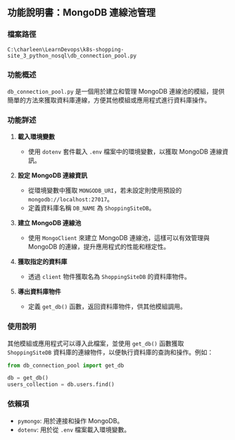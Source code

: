 ## 功能說明書：MongoDB 連線池管理

### 檔案路徑
`C:\charleen\LearnDevops\k8s-shopping-site_3_python_nosql\db_connection_pool.py`

### 功能概述
`db_connection_pool.py` 是一個用於建立和管理 MongoDB 連線池的模組，提供簡單的方法來獲取資料庫連線，方便其他模組或應用程式進行資料庫操作。

### 功能詳述

1. **載入環境變數**
   - 使用 `dotenv` 套件載入 `.env` 檔案中的環境變數，以獲取 MongoDB 連線資訊。

2. **設定 MongoDB 連線資訊**
   - 從環境變數中獲取 `MONGODB_URI`，若未設定則使用預設的 `mongodb://localhost:27017`。
   - 定義資料庫名稱 `DB_NAME` 為 `ShoppingSiteDB`。

3. **建立 MongoDB 連線池**
   - 使用 `MongoClient` 來建立 MongoDB 連線池，這樣可以有效管理與 MongoDB 的連線，提升應用程式的性能和穩定性。

4. **獲取指定的資料庫**
   - 透過 `client` 物件獲取名為 `ShoppingSiteDB` 的資料庫物件。

5. **導出資料庫物件**
   - 定義 `get_db()` 函數，返回資料庫物件，供其他模組調用。

### 使用說明
其他模組或應用程式可以導入此檔案，並使用 `get_db()` 函數獲取 `ShoppingSiteDB` 資料庫的連線物件，以便執行資料庫的查詢和操作。例如：

```python
from db_connection_pool import get_db

db = get_db()
users_collection = db.users.find()
```

### 依賴項
- `pymongo`: 用於連接和操作 MongoDB。
- `dotenv`: 用於從 `.env` 檔案載入環境變數。